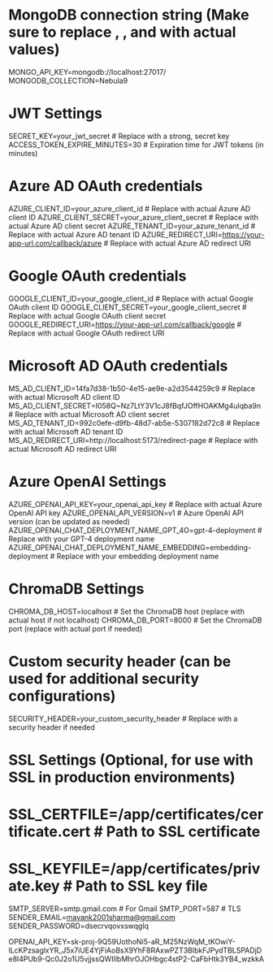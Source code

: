 # MongoDB connection string (Make sure to replace <username>, <password>, and <database> with actual values)
MONGO_API_KEY=mongodb://localhost:27017/
MONGODB_COLLECTION=Nebula9

# JWT Settings
SECRET_KEY=your_jwt_secret  # Replace with a strong, secret key
ACCESS_TOKEN_EXPIRE_MINUTES=30  # Expiration time for JWT tokens (in minutes)

# Azure AD OAuth credentials
AZURE_CLIENT_ID=your_azure_client_id  # Replace with actual Azure AD client ID
AZURE_CLIENT_SECRET=your_azure_client_secret  # Replace with actual Azure AD client secret
AZURE_TENANT_ID=your_azure_tenant_id  # Replace with actual Azure AD tenant ID
AZURE_REDIRECT_URI=https://your-app-url.com/callback/azure  # Replace with actual Azure AD redirect URI

# Google OAuth credentials
GOOGLE_CLIENT_ID=your_google_client_id  # Replace with actual Google OAuth client ID
GOOGLE_CLIENT_SECRET=your_google_client_secret  # Replace with actual Google OAuth client secret
GOOGLE_REDIRECT_URI=https://your-app-url.com/callback/google  # Replace with actual Google OAuth redirect URI

# Microsoft AD OAuth credentials
MS_AD_CLIENT_ID=14fa7d38-1b50-4e15-ae9e-a2d3544259c9  # Replace with actual Microsoft AD client ID
MS_AD_CLIENT_SECRET=I058Q~Nz7LtY3V1cJ8fBqfJOffHOAKMg4ulqba9n  # Replace with actual Microsoft AD client secret
MS_AD_TENANT_ID=992c0efe-d9fb-48d7-ab5e-5307182d72c8  # Replace with actual Microsoft AD tenant ID
MS_AD_REDIRECT_URI=http://localhost:5173/redirect-page  # Replace with actual Microsoft AD redirect URI

# Azure OpenAI Settings
AZURE_OPENAI_API_KEY=your_openai_api_key  # Replace with actual Azure OpenAI API key
AZURE_OPENAI_API_VERSION=v1  # Azure OpenAI API version (can be updated as needed)
AZURE_OPENAI_CHAT_DEPLOYMENT_NAME_GPT_4O=gpt-4-deployment  # Replace with your GPT-4 deployment name
AZURE_OPENAI_CHAT_DEPLOYMENT_NAME_EMBEDDING=embedding-deployment  # Replace with your embedding deployment name

# ChromaDB Settings
CHROMA_DB_HOST=localhost  # Set the ChromaDB host (replace with actual host if not localhost)
CHROMA_DB_PORT=8000  # Set the ChromaDB port (replace with actual port if needed)

# Custom security header (can be used for additional security configurations)
SECURITY_HEADER=your_custom_security_header  # Replace with a security header if needed

# SSL Settings (Optional, for use with SSL in production environments)
# SSL_CERTFILE=/app/certificates/certificate.cert  # Path to SSL certificate
# SSL_KEYFILE=/app/certificates/private.key  # Path to SSL key file

SMTP_SERVER=smtp.gmail.com  # For Gmail
SMTP_PORT=587  # TLS
SENDER_EMAIL=mayank2001sharma@gmail.com
SENDER_PASSWORD=dsecrvqovxswqglq

OPENAI_API_KEY=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
